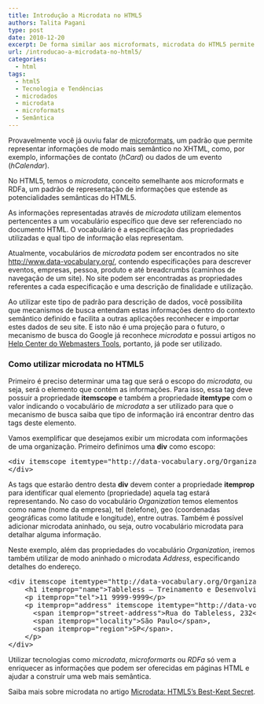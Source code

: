 ```yaml
---
title: Introdução a Microdata no HTML5
authors: Talita Pagani
type: post
date: 2010-12-20
excerpt: De forma similar aos microformats, microdata do HTML5 permite representar determinadas informações de forma mais semântica.
url: /introducao-a-microdata-no-html5/
categories:
  - html
tags:
  - html5
  - Tecnologia e Tendências
  - microdados
  - microdata
  - microformats
  - Semântica
---
```

Provavelmente você já ouviu falar de [microformats][1], um padrão que permite representar informações de modo mais semântico no XHTML, como, por exemplo, informações de contato (_hCard_) ou dados de um evento (_hCalendar_).

No HTML5, temos o _microdata_, conceito semelhante aos microformats e RDFa, um padrão de representação de informações que estende as potencialidades semânticas do HTML5.

As informações representadas através de _microdata_ utilizam elementos pertencentes a um vocabulário específico que deve ser referenciado no documento HTML. O vocabulário é a especificação das propriedades utilizadas e qual tipo de informação elas representam.

Atualmente, vocabulários de _microdata_ podem ser encontrados no site <http://www.data-vocabulary.org/>, contendo especificações para descrever eventos, empresas, pessoa, produto e até breadcrumbs (caminhos de navegação de um site). No site podem ser encontradas as propriedades referentes a cada especificação e uma descrição de finalidade e utilização.

Ao utilizar este tipo de padrão para descrição de dados, você possibilita que mecanismos de busca entendam estas informações dentro do contexto semântico definido e facilita a outras aplicações reconhecer e importar estes dados de seu site. E isto não é uma projeção para o futuro, o mecanismo de busca do Google já reconhece _microdata_ e possui artigos no [Help Center do Webmasters Tools][2], portanto, já pode ser utilizado.

### Como utilizar microdata no HTML5

Primeiro é preciso determinar uma tag que será o escopo do _microdata_, ou seja, será o elemento que contém as informações. Para isso, essa tag deve possuir a propriedade **itemscope** e também a propriedade **itemtype** com o valor indicando o vocabulário de _microdata_ a ser utilizado para que o mecanismo de busca saiba que tipo de informação irá encontrar dentro das tags deste elemento.

Vamos exemplificar que desejamos exibir um microdata com informações de uma organização. Primeiro definimos uma **div** como escopo:

<pre class="lang-html">&lt;div itemscope itemtype="http://data-vocabulary.org/Organization"&gt;
&lt;/div&gt;
</pre>

As tags que estarão dentro desta **div** devem conter a propriedade **itemprop** para identificar qual elemento (propriedade) aquela tag estará representando. No caso do vocabulário _Organization_ temos elementos como name (nome da empresa), tel (telefone), geo (coordenadas geográficas como latitude e longitude), entre outras. Também é possível adicionar microdata aninhado, ou seja, outro vocabulário microdata para detalhar alguma informação.

Neste exemplo, além das propriedades do vocabulário _Organization_, iremos também utilizar de modo aninhado o microdata _Address_, especificando detalhes do endereço.

<pre class="lang-html">&lt;div itemscope itemtype="http://data-vocabulary.org/Organization"&gt;
    &lt;h1 itemprop="name"&gt;Tableless &ndash; Treinamento e Desenvolvimento Web&lt;/h1&gt;
    &lt;p itemprop="tel"&gt;11 9999-9999&lt;/p&gt;
    &lt;p itemprop="address" itemscope itemtype="http://data-vocabulary.org/Address"&gt;
      &lt;span itemprop="street-address"&gt;Rua do Tableless, 232&lt;/span&gt;,
      &lt;span itemprop="locality"&gt;S&atilde;o Paulo&lt;/span&gt;,
      &lt;span itemprop="region"&gt;SP&lt;/span&gt;.
    &lt;/p&gt;
&lt;/div&gt;
</pre>

Utilizar tecnologias como _microdata_, _microformarts_ ou _RDFa_ só vem a enriquecer as informações que podem ser oferecidas em páginas HTML e ajudar a construir uma web mais semântica.

Saiba mais sobre microdata no artigo [Microdata: HTML5’s Best-Kept Secret][3].

 [1]: http://tableless.com.br/para-ficar-de-olho-microformats "Microformatos"
 [2]: http://www.google.com/support/webmasters/bin/topic.py?topic=21997
 [3]: http://www.webmonkey.com/2010/09/microdata-html5s-best-kept-secret/